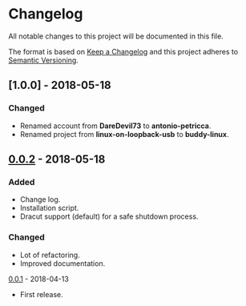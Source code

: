 # Changelog

All notable changes to this project will be documented in this file.

The format is based on [Keep a Changelog](https://keepachangelog.com/en/1.0.0/)
and this project adheres to [Semantic Versioning](https://semver.org/spec/v2.0.0.html).

## [1.0.0] - 2018-05-18

### Changed

- Renamed account from **DareDevil73** to **antonio-petricca**.
- Renamed project from **linux-on-loopback-usb** to **buddy-linux**.

## [0.0.2] - 2018-05-18

### Added

- Change log.
- Installation script.
- Dracut support (default) for a safe shutdown process.

### Changed

- Lot of refactoring.
- Improved documentation.

[0.0.1] - 2018-04-13

- First release.

[Unreleased]: https://github.com/antonio-petricca/buddy-linux/tree/feature/rename
[0.0.2]: https://github.com/antonio-petricca/buddy-linux/compare/master...feature/dracut
[0.0.1]: https://github.com/antonio-petricca/buddy-linux/tree/0.0.1
